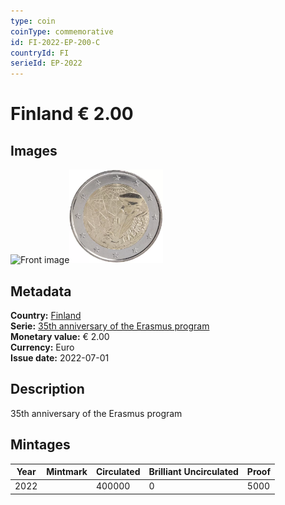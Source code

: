 ```yaml
---
type: coin
coinType: commemorative
id: FI-2022-EP-200-C
countryId: FI
serieId: EP-2022
---
```


# Finland € 2.00

## Images

<img src="../../Images/common-2007-200.webp" height="150" alt="Front image"><img src="Images/FI-2022-200.webp" height="150" alt="Back image">

## Metadata

**Country:** [Finland](../../Countries/Finland/index.md)\
**Serie:** [35th anniversary of the Erasmus program](index.md)\
**Monetary value:** € 2.00\
**Currency:** Euro\
**Issue date:** 2022-07-01

## Description

35th anniversary of the Erasmus program

## Mintages

| Year | Mintmark | Circulated | Brilliant Uncirculated | Proof |
| ---- | -------- | ---------- | ---------------------- | ----- |
| 2022 |          | 400000     | 0                      | 5000  |
